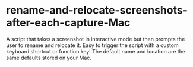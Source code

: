 # rename-and-relocate-screenshots-after-each-capture-Mac
A script that takes a screenshot in interactive mode but then prompts the user to rename and relocate it.  Easy to trigger the script with a custom keyboard shortcut or function key!  The default name and location are the same defaults stored on your Mac.
